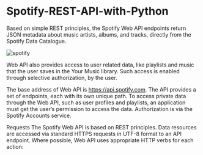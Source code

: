 # Spotify-REST-API-with-Python
Based on simple REST principles, the Spotify Web API endpoints return JSON metadata about music artists, albums, and tracks, directly from the Spotify Data Catalogue.

![spotify](https://user-images.githubusercontent.com/25379742/106225408-11c38a80-61b3-11eb-8640-cd3688fb79c1.jpg)


Web API also provides access to user related data, like playlists and music that the user saves in the Your Music library. Such access is enabled through selective authorization, by the user.

The base address of Web API is https://api.spotify.com. The API provides a set of endpoints, each with its own unique path. To access private data through the Web API, such as user profiles and playlists, an application must get the user’s permission to access the data. Authorization is via the Spotify Accounts service.

Requests
The Spotify Web API is based on REST principles. Data resources are accessed via standard HTTPS requests in UTF-8 format to an API endpoint. Where possible, Web API uses appropriate HTTP verbs for each action:


